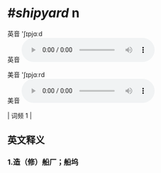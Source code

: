# ***\#shipyard*** n
英音 'ʃɪpjɑːd  
英音
<audio src="./media/shipyard1.aac" controls="controls"></audio>

美音 'ʃɪpjɑːrd  
美音
<audio src="./media/shipyard2.aac" controls="controls"></audio>



| 词频 1 |  

英文释义
---
### 1.**造（修）船厂；船坞**  


